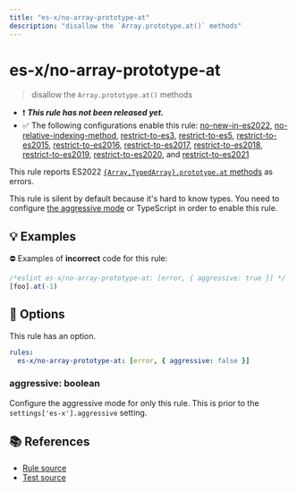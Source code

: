 ```yaml
---
title: "es-x/no-array-prototype-at"
description: "disallow the `Array.prototype.at()` methods"
---
```


# es-x/no-array-prototype-at
> disallow the `Array.prototype.at()` methods

- ❗ <badge text="This rule has not been released yet." vertical="middle" type="error"> ***This rule has not been released yet.*** </badge>
- ✅ The following configurations enable this rule: [no-new-in-es2022], [no-relative-indexing-method], [restrict-to-es3], [restrict-to-es5], [restrict-to-es2015], [restrict-to-es2016], [restrict-to-es2017], [restrict-to-es2018], [restrict-to-es2019], [restrict-to-es2020], and [restrict-to-es2021]

This rule reports ES2022 [`{Array,TypedArray}.prototype.at` methods](https://github.com/tc39/proposal-relative-indexing-method) as errors.

This rule is silent by default because it's hard to know types. You need to configure [the aggressive mode](../#the-aggressive-mode) or TypeScript in order to enable this rule.

## 💡 Examples

⛔ Examples of **incorrect** code for this rule:

<eslint-playground type="bad">

```js
/*eslint es-x/no-array-prototype-at: [error, { aggressive: true }] */
[foo].at(-1)
```

</eslint-playground>

## 🔧 Options

This rule has an option.

```yaml
rules:
  es-x/no-array-prototype-at: [error, { aggressive: false }]
```

### aggressive: boolean

Configure the aggressive mode for only this rule.
This is prior to the `settings['es-x'].aggressive` setting.

## 📚 References

- [Rule source](https://github.com/eslint-community/eslint-plugin-es-x/blob/master/lib/rules/no-array-prototype-at.js)
- [Test source](https://github.com/eslint-community/eslint-plugin-es-x/blob/master/tests/lib/rules/no-array-prototype-at.js)

[no-new-in-es2022]: ../configs/index.md#no-new-in-es2022
[no-relative-indexing-method]: ../configs/index.md#no-relative-indexing-method
[restrict-to-es3]: ../configs/index.md#restrict-to-es3
[restrict-to-es5]: ../configs/index.md#restrict-to-es5
[restrict-to-es2015]: ../configs/index.md#restrict-to-es2015
[restrict-to-es2016]: ../configs/index.md#restrict-to-es2016
[restrict-to-es2017]: ../configs/index.md#restrict-to-es2017
[restrict-to-es2018]: ../configs/index.md#restrict-to-es2018
[restrict-to-es2019]: ../configs/index.md#restrict-to-es2019
[restrict-to-es2020]: ../configs/index.md#restrict-to-es2020
[restrict-to-es2021]: ../configs/index.md#restrict-to-es2021
